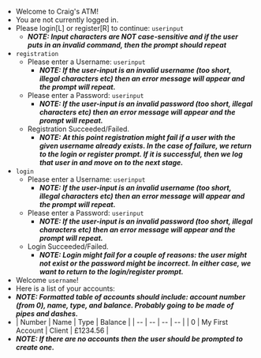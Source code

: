 - Welcome to Craig's ATM! 
- You are not currently logged in.
- Please login\[L\] or register\[R\] to continue: `userinput`
	-  ___NOTE: Input characters are NOT case-sensitive and if the user puts in an invalid command, then the prompt should repeat___
- `registration`
	-  Please enter a Username: `userinput`
		-  ___NOTE: If the user-input is an invalid username (too short, illegal characters etc) then an error message will appear and the prompt will repeat.___
	-  Please enter a Password: `userinput`
		-  ___NOTE: If the user-input is an invalid password (too short, illegal characters etc) then an error message will appear and the prompt will repeat.___
	- Registration Succeeded/Failed.
		- ___NOTE: At this point registration might fail if a user with the given username already exists. In the case of failure, we return to the login or register prompt. If it is successful, then we log that user in and move on to the next stage.___
- `login`
	-  Please enter a Username: `userinput`
		-  ___NOTE: If the user-input is an invalid username (too short, illegal characters etc) then an error message will appear and the prompt will repeat.___
	-  Please enter a Password: `userinput`
		-  ___NOTE: If the user-input is an invalid password (too short, illegal characters etc) then an error message will appear and the prompt will repeat.___
	- Login Succeeded/Failed.
		- ___NOTE: Login might fail for a couple of reasons: the user might not exist or the password might be incorrect. In either case, we want to return to the login/register prompt.___
- Welcome `username`!
- Here is a list of your accounts:
- ___NOTE: Formatted table of accounts should include: account number (from 0), name, type, and balance. Probably going to be made of pipes and dashes.___
-  | Number |  Name | Type | Balance |
| -- | -- | -- | -- |
| 0 | My First Account | Client | £1234.56 |
- ___NOTE: If there are no accounts then the user should be prompted to create one.___